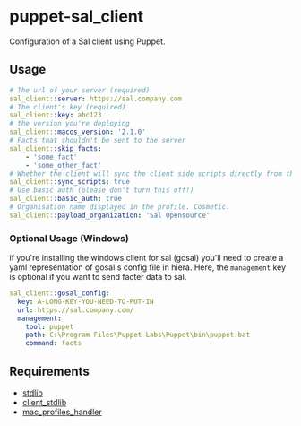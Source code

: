 # puppet-sal_client
Configuration of a Sal client using Puppet.

## Usage

``` yaml
# The url of your server (required)
sal_client::server: https://sal.company.com
# The client's key (required)
sal_client::key: abc123
# the version you're deploying
sal_client::macos_version: '2.1.0'
# Facts that shouldn't be sent to the server
sal_client::skip_facts:
    - 'some_fact'
    - 'some_other_fact'
# Whether the client will sync the client side scripts directly from the server or if they will be deployed manually
sal_client::sync_scripts: true
# Use basic auth (please don't turn this off!)
sal_client::basic_auth: true
# Organisation name displayed in the profile. Cosmetic.
sal_client::payload_organization: 'Sal Opensource'
```
### Optional Usage (Windows)

if you're installing the windows client for sal (gosal) you'll need to create a yaml representation of gosal's config file in hiera.  Here, the `management` key is optional if you want to send facter data to sal.

```yaml
sal_client::gosal_config:
  key: A-LONG-KEY-YOU-NEED-TO-PUT-IN
  url: https://sal.company.com/
  management:
    tool: puppet
    path: C:\Program Files\Puppet Labs\Puppet\bin\puppet.bat
    command: facts
```


## Requirements
* [stdlib](https://github.com/puppetlabs/puppetlabs-stdlib)
* [client_stdlib](https://github.com/macadmins/puppet-client_stdlib)
* [mac_profiles_handler](https://github.com/keeleysam/puppet-mac_profiles_handler)
